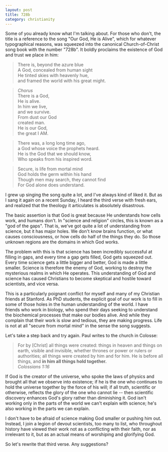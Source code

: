 ```yaml
---
layout: post
title: 728b
category: christianity
---
```


Some of you already know what I'm talking about.  For those who don't, the title is a reference to the song "Our God, He is Alive", which for whatever typographical reasons, was squeezed into the canonical Church-of-Christ song book with the number "728b".
It boldly proclaims the existence of God and trust we place in him:

> There is, beyond the azure blue  
> A God, concealed from human sight  
> He tinted skies with heavenly hue,  
> and framed the world with his great might.  

> *Chorus*  
> There is a God,  
> He is alive.  
> In him we live,  
> and we survive.  
> From dust our God  
> created man.  
> He is our God,  
> the great I AM.  

> There was, a long long time ago,  
> a God whose voice the prophets heard.  
> He is the God that we should know,  
> Who speaks from his inspired word.  

> Secure, is life from mortal mind  
> God holds the germ within his hand  
> Though men may search, they cannot find  
> For God alone does understand.  

I grew up singing the song quite a lot, and I've always kind of liked it.  But as I sang it again on a recent Sunday, I heard the third verse with fresh ears, and realized that the theology it articulates is absolutely disastrous.

The basic assertion is that God is great because He understands how cells work, and humans don't.  In "science and religion" circles, this is known as a "god of the gaps".  That is, we've got quite a lot of understanding from science, but it has major holes.  We don't know brains function, or what causes consciousness, or how cells do half of the things they do.  So those unknown regions are the domains in which God works.

The problem with this is that science has been incredibly successful at filling in gaps, and every time a gap gets filled, God gets squeezed out.  Every time science gets a little bigger and better, God is made a little smaller.  Science is therefore the enemy of God, working to destroy the mysterious realms in which He operates.  This understanding of God and science has caused Christians to become skeptical and hostile toward scientists, and vice versa.

This is a particularly poignant conflict for myself and many of my Christian friends at Stanford.  As PhD students, the explicit goal of our work is to fill in some of those holes in the human understanding of the world.  I have friends who work in biology, who spend their days seeking to understand the biochemical processes that make our bodies alive.  And while they complain that their work is slow and tedious, they are making progress.  Life is not at all "secure from mortal mind" in the sense the song suggests.

Let's take a step back and try again.  Paul writes to the church in Colosse:

> For by [Christ] all things were created: things in heaven and things on earth, visible and invisible, whether thrones or power or rulers or authorities; all things were created by him and for him.  He is before all things, and **in him all things hold together.**  
> *Colossians 1:16*

If God is the creator of the universe, who spoke the laws of physics and brought all that we observe into existence; if he is the one who continues to hold the universe together by the force of his will; if all truth, scientific or otherwise, reflects the glory of the one who cannot lie -- then scientific discovery enhances God's glory rather than diminishing it.  God isn't working only in the parts of the world we can't explain with science; he's also working in the parts we can explain.

I don't have to be afraid of science making God smaller or pushing him out.  Instead, I join a legion of devout scientists, too many to list, who throughout history have viewed their work not as a conflicting with their faith, nor as irrelevant to it, but as an actual means of worshiping and glorifying God.

So let's rewrite that third verse.  Any suggestions?


